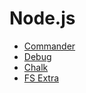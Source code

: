 # Node.js

- [Commander](https://github.com/tj/commander.js/)
- [Debug](https://github.com/visionmedia/debug)
- [Chalk](https://github.com/chalk/chalk)
- [FS Extra](https://github.com/jprichardson/node-fs-extra)
